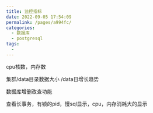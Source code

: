 ```yaml
---
title: 监控指标
date: 2022-09-05 17:54:09
permalink: /pages/a994fc/
categories:
  - 数据库
  - postgresql
tags:
  - 
---
```

cpu核数，内存数

集群/data目录数据大小
/data日增长趋势

数据库增删改查功能

查看长事务，有锁的pid，慢sql显示，cpu，内存消耗大的显示